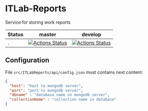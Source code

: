 # ITLab-Reports
Service for storing work reports

Status | master | develop
---|---|---
. | [![Actions Status](https://github.com/itlabrtumirea/itlab-reports/workflows/build/badge.svg?branch=master)](https://github.com/itlabrtumirea/itlab-reports/actions) | [![Actions Status](https://github.com/itlabrtumirea/itlab-reports/workflows/build/badge.svg?branch=develop)](https://github.com/itlabrtumirea/itlab-reports/actions)


## Configuration

File ```src/ITLabReports/api/config.json``` must contains next content:

```json
{
  "host": "host to mongodb server",
  "port": "port to mongodb server",
  "dbname" : "database name on mongodb server",
  "collectionName" : "collection name in database"
}
```